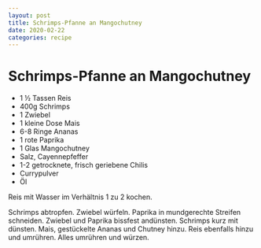 ```yaml
---
layout: post
title: Schrimps-Pfanne an Mangochutney
date: 2020-02-22
categories: recipe
---
```

# ﻿Schrimps-Pfanne an Mangochutney

- 1 ½  Tassen Reis
- 400g Schrimps
- 1 Zwiebel
- 1 kleine Dose Mais
- 6-8 Ringe Ananas
- 1 rote Paprika
- 1 Glas Mangochutney
- Salz, Cayennepfeffer
- 1-2 getrocknete, frisch geriebene Chilis
- Currypulver
- Öl

Reis mit Wasser im Verhältnis 1 zu 2 kochen.

Schrimps abtropfen.
Zwiebel würfeln.
Paprika in mundgerechte Streifen schneiden.
Zwiebel und Paprika bissfest andünsten.
Schrimps kurz mit dünsten.
Mais, gestückelte Ananas und Chutney hinzu.
Reis ebenfalls hinzu und umrühren.
Alles umrühren und würzen.